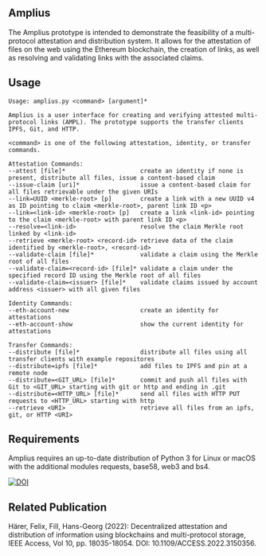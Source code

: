 ## Amplius

The Amplius prototype is intended to demonstrate the feasibility of a multi-protocol attestation and distribution system. It allows for the attestation of files on the web using the Ethereum blockchain, the creation of links, as well as resolving and validating links with the associated claims.


## Usage

```
Usage: amplius.py <command> [argument]*

Amplius is a user interface for creating and verifying attested multi-protocol links (AMPL). The prototype supports the transfer clients IPFS, Git, and HTTP.

<command> is one of the following attestation, identity, or transfer commands.

Attestation Commands:
--attest [file]*                     create an identity if none is present, distribute all files, issue a content-based claim
--issue-claim [uri]*                 issue a content-based claim for all files retrievable under the given URIs
--link=UUID <merkle-root> [p]        create a link with a new UUID v4 as ID pointing to claim <merkle-root>, parent link ID <p>
--link=<link-id> <merkle-root> [p]   create a link <link-id> pointing to the claim <merkle-root> with parent link ID <p>
--resolve=<link-id>                  resolve the claim Merkle root linked by <link-id>
--retrieve <merkle-root> <record-id> retrieve data of the claim identified by <merkle-root>, <record-id>
--validate-claim [file]*             validate a claim using the Merkle root of all files
--validate-claim=<record-id> [file]* validate a claim under the specified record ID using the Merkle root of all files
--validate-claim=<issuer> [file]*    validate claims issued by account address <issuer> with all given files

Identity Commands:
--eth-account-new                    create an identity for attestations
--eth-account-show                   show the current identity for attestations

Transfer Commands:
--distribute [file]*                 distribute all files using all transfer clients with example repositores
--distribute=ipfs [file]*            add files to IPFS and pin at a remote node
--distribute=<GIT_URL> [file]*       commit and push all files with Git to <GIT_URL> starting with git or http and ending in .git
--distribute=<HTTP_URL> [file]*      send all files with HTTP PUT requests to <HTTP_URL> starting with http
--retrieve <URI>                     retrieve all files from an ipfs, git, or HTTP <URI>
```

## Requirements

Amplius requires an up-to-date distribution of Python 3 for Linux or macOS with the additional modules requests, base58, web3 and bs4.

[![DOI](https://zenodo.org/badge/432244753.svg)](https://zenodo.org/badge/latestdoi/432244753)

## Related Publication

Härer, Felix, Fill, Hans-Georg (2022): Decentralized attestation and distribution of information using blockchains and multi-protocol storage, IEEE Access, Vol 10, pp. 18035-18054. DOI: 10.1109/ACCESS.2022.3150356.

